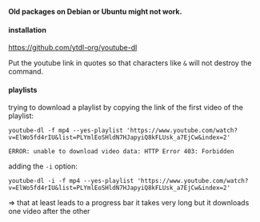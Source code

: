 **Old packages on Debian or Ubuntu might not work.**

#### installation

https://github.com/ytdl-org/youtube-dl



Put the youtube link in quotes so that characters like `&` will not destroy the command.

#### playlists

trying to download a playlist by copying the link of the first video of the playlist:
```
youtube-dl -f mp4 --yes-playlist 'https://www.youtube.com/watch?v=ElWo5fd4rIU&list=PLYmlEoSHldN7HJapyiQ8kFLUsk_a7EjCw&index=2'

ERROR: unable to download video data: HTTP Error 403: Forbidden
```

adding the `-i` option:
```
youtube-dl -i -f mp4 --yes-playlist 'https://www.youtube.com/watch?v=ElWo5fd4rIU&list=PLYmlEoSHldN7HJapyiQ8kFLUsk_a7EjCw&index=2'
```
=> that at least leads to a progress bar
it takes very long but it downloads one video after the other

